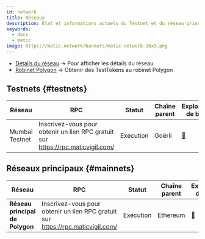```yaml
---
id: network
title: Réseaux
description: État et informations actuels du Testnet et du réseau principal.
keywords:
  - docs
  - matic
image: https://matic.network/banners/matic-network-16x9.png
---
```



- [Détails du réseau](/docs/develop/network-details/network) -> Pour afficher les détails du réseau
- [Robinet Polygon](https://faucet.polygon.technology/) -> Obtenir des TestTokens au robinet Polygon


## Testnets {#testnets}
| Réseau | RPC | Statut | Chaîne parent | Explorateur de blocs |
|-----------|------|----------------|----------------------------------------------------------------------------------------------------------------|------------------------------------|
| Mumbai Testnet | Inscrivez-vous pour obtenir un lien RPC gratuit sur https://rpc.maticvigil.com/ | Exécution | Goërli | [:ledger:](https://mumbai.polygonscan.com/) |


## Réseaux principaux {#mainnets}
| Réseau | RPC | Statut | Chaîne parent | Explorateur de blocs |
|---------------|------|------------|------------------------------------------------------------------------------|-------------------------------------
| **Réseau principal de Polygon** | Inscrivez-vous pour obtenir un lien RPC gratuit sur https://rpc.maticvigil.com/ | Exécution | Ethereum | [:ledger:](https://polygonscan.com/) |

